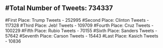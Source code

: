 #Total Number of Tweets: 734337 
---
#First Place: Trump Tweets - 252995
#Second Place: Clinton Tweets - 117328
#Third Place: Jeb! Tweets - 109709
#Fourth Place: Cruz Tweets - 100229
#Fifth Place: Rubio Tweets - 70155
#Sixth Place: Sanders Tweets - 57642
#Seventh Place: Carson Tweets - 15443
#Last Place: Kasich Tweets - 10836
